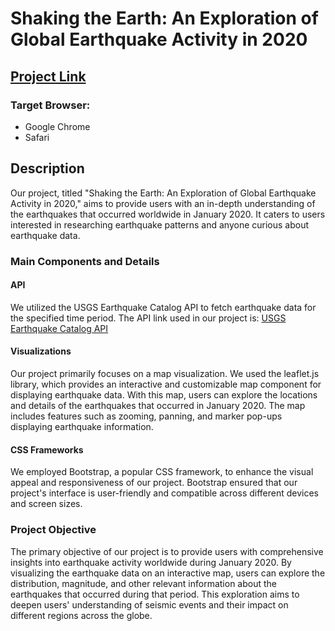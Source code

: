 # Shaking the Earth: An Exploration of Global Earthquake Activity in 2020

## [Project Link](https://perkertik.github.io/Final-Project-Earthquake/)

### Target Browser:
- Google Chrome
- Safari

## Description

Our project, titled "Shaking the Earth: An Exploration of Global Earthquake Activity in 2020," aims to provide users with an in-depth understanding of the earthquakes that occurred worldwide in January 2020. It caters to users interested in researching earthquake patterns and anyone curious about earthquake data.

### Main Components and Details

#### API
We utilized the USGS Earthquake Catalog API to fetch earthquake data for the specified time period. The API link used in our project is: [USGS Earthquake Catalog API](https://earthquake.usgs.gov/fdsnws/event/1/query?format=geojson&starttime=2020-01-01&endtime=2020-01-02)

#### Visualizations
Our project primarily focuses on a map visualization. We used the leaflet.js library, which provides an interactive and customizable map component for displaying earthquake data. With this map, users can explore the locations and details of the earthquakes that occurred in January 2020. The map includes features such as zooming, panning, and marker pop-ups displaying earthquake information.

#### CSS Frameworks
We employed Bootstrap, a popular CSS framework, to enhance the visual appeal and responsiveness of our project. Bootstrap ensured that our project's interface is user-friendly and compatible across different devices and screen sizes.

### Project Objective

The primary objective of our project is to provide users with comprehensive insights into earthquake activity worldwide during January 2020. By visualizing the earthquake data on an interactive map, users can explore the distribution, magnitude, and other relevant information about the earthquakes that occurred during that period. This exploration aims to deepen users' understanding of seismic events and their impact on different regions across the globe.
